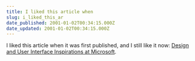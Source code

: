 ```yaml
---
title: I liked this article when
slug: i_liked_this_ar
date_published: 2001-01-02T00:34:15.000Z
date_updated: 2001-01-02T00:34:15.000Z
---
```


I liked this article when it was first published, and I still like it now: [Design and User Interface Inspirations at Microsoft](http://msdn.microsoft.com/workshop/design/experts/site041999.asp).
